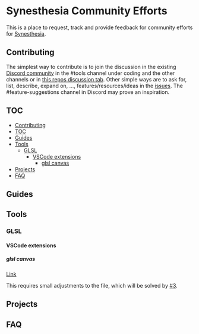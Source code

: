 # Synesthesia Community Efforts

This is a place to request, track and provide feedback for community efforts for [Synesthesia](https://synesthesia.live).

## Contributing

The simplest way to contribute is to join the discussion in the existing [Discord community](https://discord.gg/dMVvCgXxtU) in the #tools channel under coding and the other channels or in [this repos discussion tab](https://github.com/mattorp/synesthesia-community-efforts/discussions). Other simple ways are to ask for, list, describe, expand on, ..., features/resources/ideas in the [issues](https://github.com/mattorp/synesthesia-community-efforts/issues). The #feature-suggestions channel in Discord may prove an inspiration.

## TOC

- [Contributing](#contributing)
- [TOC](#toc)
- [Guides](#guides)
- [Tools](#tools)
  - [GLSL](#glsl)
    - [VSCode extensions](#vscode-extensions)
      - [glsl canvas](#glsl-canvas)
- [Projects](#projects)
- [FAQ](#faq)

## Guides

## Tools

### GLSL

#### VSCode extensions

##### glsl canvas

[Link](https://marketplace.visualstudio.com/items?itemName=circledev.glsl-canvas)

This requires small adjustments to the file, which will be solved by [#3][i3].

[i3]: https://github.com/mattorp/synesthesia-community-efforts/issues/3

## Projects

## FAQ
